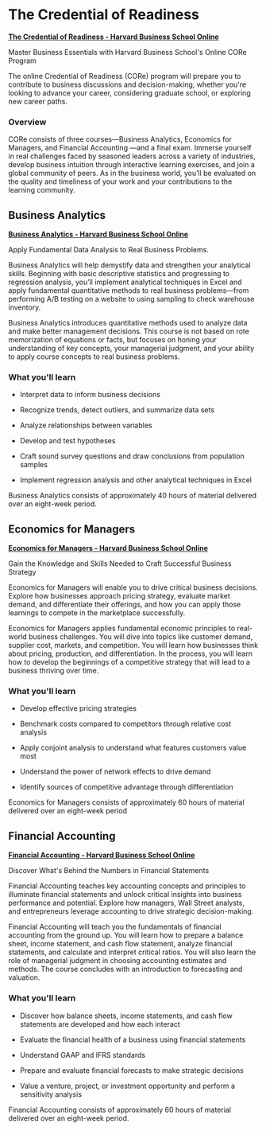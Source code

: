 # The Credential of Readiness

**[The Credential of Readiness - Harvard Business School Online](https://online.hbs.edu/courses/core/ "Program Description")**

Master Business Essentials with Harvard Business School's Online CORe Program

The online Credential of Readiness (CORe) program will prepare you to contribute to business discussions and decision-making, whether you're looking to advance your career, considering graduate school, or exploring new career paths.

### Overview

CORe consists of three courses—Business Analytics, Economics for Managers, and Financial Accounting —and a final exam. Immerse yourself in real challenges faced by seasoned leaders across a variety of industries, develop business intuition through interactive learning exercises, and join a global community of peers. As in the business world, you’ll be evaluated on the quality and timeliness of your work and your contributions to the learning community.

## Business Analytics

**[Business Analytics - Harvard Business School Online](https://online.hbs.edu/courses/business-analytics/ "Program Description")**

Apply Fundamental Data Analysis to Real Business Problems.

Business Analytics will help demystify data and strengthen your analytical skills. Beginning with basic descriptive statistics and progressing to regression analysis, you’ll implement analytical techniques in Excel and apply fundamental quantitative methods to real business problems—from performing A/B testing on a website to using sampling to check warehouse inventory.

Business Analytics introduces quantitative methods used to analyze data and make better management decisions. This course is not based on rote memorization of equations or facts, but focuses on honing your understanding of key concepts, your managerial judgment, and your ability to apply course concepts to real business problems.

### What you'll learn

  - Interpret data to inform business decisions
  
  - Recognize trends, detect outliers, and summarize data sets
  
  - Analyze relationships between variables
  
  - Develop and test hypotheses
  
  - Craft sound survey questions and draw conclusions from population samples
  
  - Implement regression analysis and other analytical techniques in Excel

Business Analytics consists of approximately 40 hours of material delivered over an eight-week period.

## Economics for Managers

**[Economics for Managers - Harvard Business School Online](https://online.hbs.edu/courses/economics-for-managers/ "Program Description")**

Gain the Knowledge and Skills Needed to Craft Successful Business Strategy

Economics for Managers will enable you to drive critical business decisions. Explore how businesses approach pricing strategy, evaluate market demand, and differentiate their offerings, and how you can apply those learnings to compete in the marketplace successfully.

Economics for Managers applies fundamental economic principles to real-world business challenges. You will dive into topics like customer demand, supplier cost, markets, and competition. You will learn how businesses think about pricing, production, and differentiation. In the process, you will learn how to develop the beginnings of a competitive strategy that will lead to a business thriving over time.

### What you'll learn

  - Develop effective pricing strategies
  
  - Benchmark costs compared to competitors through relative cost analysis
  
  - Apply conjoint analysis to understand what features customers value most
  
  - Understand the power of network effects to drive demand
  
  - Identify sources of competitive advantage through differentiation
  
Economics for Managers consists of approximately 60 hours of material delivered over an eight-week period

## Financial Accounting

**[Financial Accounting - Harvard Business School Online](https://online.hbs.edu/courses/financial-accounting/ "Program Description")**

Discover What's Behind the Numbers in Financial Statements

Financial Accounting teaches key accounting concepts and principles to illuminate financial statements and unlock critical insights into business performance and potential. Explore how managers, Wall Street analysts, and entrepreneurs leverage accounting to drive strategic decision-making.

Financial Accounting will teach you the fundamentals of financial accounting from the ground up. You will learn how to prepare a balance sheet, income statement, and cash flow statement, analyze financial statements, and calculate and interpret critical ratios. You will also learn the role of managerial judgment in choosing accounting estimates and methods. The course concludes with an introduction to forecasting and valuation.

### What you'll learn

  - Discover how balance sheets, income statements, and cash flow statements are developed and how each interact
  
  - Evaluate the financial health of a business using financial statements
  
  - Understand GAAP and IFRS standards
  
  - Prepare and evaluate financial forecasts to make strategic decisions
  
  - Value a venture, project, or investment opportunity and perform a sensitivity analysis
  
Financial Accounting consists of approximately 60 hours of material delivered over an eight-week period.
